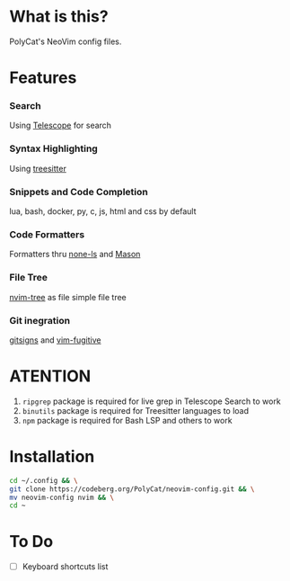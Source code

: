 # What is this?

PolyCat's NeoVim config files.

# Features

### Search

Using [Telescope](https://github.com/nvim-telescope/telescope.nvim) for search

### Syntax Highlighting

Using [treesitter](https://github.com/nvim-treesitter/nvim-treesitter)

### Snippets and Code Completion

lua, bash, docker, py, c, js, html and css by default

### Code Formatters

Formatters thru [none-ls](https://github.com/nvimtools/none-ls.nvim) and [Mason](https://github.com/williamboman/mason.nvim)

### File Tree

[nvim-tree](https://github.com/nvim-tree/nvim-tree.lua) as file simple file tree

### Git inegration

[gitsigns](https://github.com/lewis6991/gitsigns.nvim) and [vim-fugitive](https://github.com/tpope/vim-fugitive)


# ATENTION

1. `ripgrep` package is required for live grep in Telescope Search to work
2. `binutils` package is required for Treesitter languages to load
3. `npm` package is required for Bash LSP and others to work

# Installation

```bash
cd ~/.config && \
git clone https://codeberg.org/PolyCat/neovim-config.git && \
mv neovim-config nvim && \
cd ~
```

# To Do

- [ ] Keyboard shortcuts list
